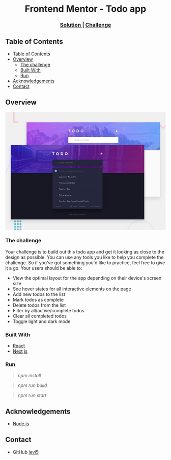 <h1 align="center">Frontend Mentor - Todo app</h1>

<div align="center">
  <h3>
    <a href="https://github.com/levi5/frontend-mentor-Todo-app">
      Solution
    </a>
    <span> | </span>
    <a href="https://www.frontendmentor.io/challenges/todo-app-Su1_KokOW">
      Challenge
    </a>
  </h3>
</div>

<!-- TABLE OF CONTENTS -->

## Table of Contents

- [Table of Contents](#table-of-contents)
- [Overview](#overview)
  - [The challenge](#the-challenge)
  - [Built With](#built-with)
  - [Run](#run)
- [Acknowledgements](#acknowledgements)
- [Contact](#contact)

<!-- OVERVIEW -->

## Overview

<div style="display:flex; flex-direction:row; gap:5px; width:100%; min-width:500px; flex-wrap: wrap; height:auto;">

  <img src="./.github/assets/design/desktop-preview.jpg"/>

</div>

### The challenge

Your challenge is to build out this todo app and get it looking as close to the design as possible. You can use any tools you like to help you complete the challenge. So if you've got something you'd like to practice, feel free to give it a go.
Your users should be able to:

- View the optimal layout for the app depending on their device's screen size
- See hover states for all interactive elements on the page
- Add new todos to the list
- Mark todos as complete
- Delete todos from the list
- Filter by all/active/complete todos
- Clear all completed todos
- Toggle light and dark mode

### Built With

- [React](https://reactjs.org/)
- [Next js](https://nextjs.org/)

### Run
 > *npm install*
 
 > *npm run build*
 
 > *npm run start*

## Acknowledgements

- [Node.js](https://nodejs.org/)

## Contact

- GitHub [levi5](https://github.com/levi5)
